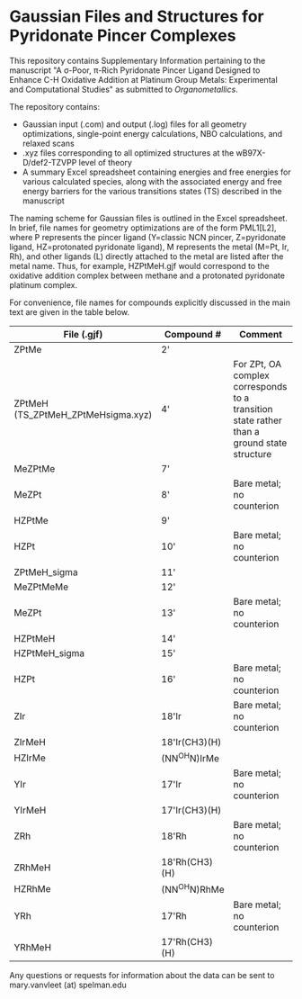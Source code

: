 # Gaussian Files and Structures for Pyridonate Pincer Complexes

This repository contains Supplementary Information pertaining to the manuscript "A σ-Poor, π-Rich Pyridonate Pincer Ligand Designed to Enhance C-H Oxidative Addition at Platinum Group Metals: Experimental and Computational Studies" as submitted to _Organometallics_. 

The repository contains:
* Gaussian input (.com) and output (.log) files for all geometry optimizations, single-point energy calculations, NBO calculations, and relaxed scans
* .xyz files corresponding to all optimized structures at the wB97X-D/def2-TZVPP level of theory
* A summary Excel spreadsheet containing energies and free energies for various calculated species, along with the associated energy and free energy barriers for the various transitions states (TS) described in the manuscript

The naming scheme for Gaussian files is outlined in the Excel spreadsheet. In
brief, file names for geometry optimizations are of the form PML1[L2], where P
represents the pincer ligand (Y=classic NCN pincer, Z=pyridonate ligand,
HZ=protonated pyridonate ligand), M represents the metal (M=Pt, Ir, Rh), and
other ligands (L) directly attached to the metal are listed after the metal
name. Thus, for example, HZPtMeH.gjf would correspond to the oxidative
addition complex between methane and a protonated pyridonate platinum complex.

For convenience, file names for compounds explicitly discussed in the main text are
given in the table below.

| File (.gjf)  | Compound # | Comment     |
|--------------|------------|-------------|
| ZPtMe        |  2'        |             |
| ZPtMeH (TS_ZPtMeH_ZPtMeHsigma.xyz)      |  4'        |  For ZPt, OA complex corresponds to a transition state rather than a ground state structure         |
| MeZPtMe      |  7'        |             |
| MeZPt        |  8'        | Bare metal; no counterion    |
| HZPtMe       |  9'        |             |
| HZPt         |  10'       | Bare metal; no counterion     |
| ZPtMeH\_sigma |  11'       |             |
| MeZPtMeMe    |  12'       |             |
| MeZPt        |  13'       |  Bare metal; no counterion            |
| HZPtMeH      |  14'       |             |
| HZPtMeH\_sigma |  15'       |             |
| HZPt         |  16'       |  Bare metal; no counterion            |
| ZIr       |  18'Ir       |  Bare metal; no counterion |
| ZIrMeH       |  18'Ir(CH3)(H)       |          |
| HZIrMe       |  (NN<sup>OH</sup>N)IrMe       |            |
| YIr       |  17'Ir       |  Bare metal; no counterion |
| YIrMeH       |  17'Ir(CH3)(H)       |          |
| ZRh       |  18'Rh       |  Bare metal; no counterion |
| ZRhMeH       |  18'Rh(CH3)(H)       |          |
| HZRhMe       |  (NN<sup>OH</sup>N)RhMe       |            |
| YRh       |  17'Rh       |  Bare metal; no counterion |
| YRhMeH       |  17'Rh(CH3)(H)       |          |



Any questions or requests for information about the data can be sent to mary.vanvleet (at) spelman.edu



